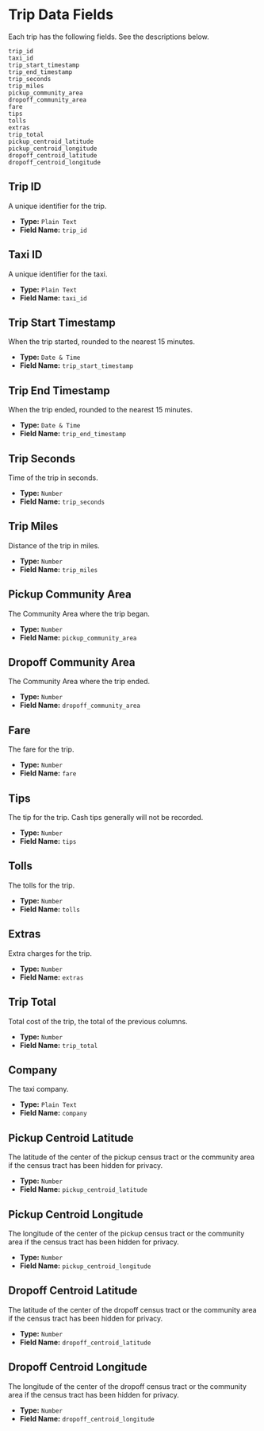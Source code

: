 # Trip Data Fields
Each trip has the following fields. See the descriptions below.
```
trip_id
taxi_id
trip_start_timestamp
trip_end_timestamp
trip_seconds
trip_miles
pickup_community_area
dropoff_community_area
fare
tips
tolls
extras
trip_total
pickup_centroid_latitude
pickup_centroid_longitude
dropoff_centroid_latitude
dropoff_centroid_longitude
```

## Trip ID 
A unique identifier for the trip.
- **Type:** `Plain Text`
- **Field Name:** `trip_id`

## Taxi ID 
A unique identifier for the taxi.
- **Type:** `Plain Text`
- **Field Name:** `taxi_id`

## Trip Start Timestamp    
When the trip started, rounded to the nearest 15 minutes.
- **Type:** `Date & Time`
- **Field Name:** `trip_start_timestamp`

## Trip End Timestamp  
When the trip ended, rounded to the nearest 15 minutes.
- **Type:** `Date & Time`
- **Field Name:** `trip_end_timestamp`

## Trip Seconds    
Time of the trip in seconds.
- **Type:** `Number`
- **Field Name:** `trip_seconds`

## Trip Miles  
Distance of the trip in miles.
- **Type:** `Number`
- **Field Name:** `trip_miles`

## Pickup Community Area   
The Community Area where the trip began.
- **Type:** `Number`
- **Field Name:** `pickup_community_area`

## Dropoff Community Area  
The Community Area where the trip ended.
- **Type:** `Number`
- **Field Name:** `dropoff_community_area`

## Fare    
The fare for the trip.
- **Type:** `Number`
- **Field Name:** `fare`

## Tips    
The tip for the trip. Cash tips generally will not be recorded.
- **Type:** `Number`
- **Field Name:** `tips`

## Tolls   
The tolls for the trip.
- **Type:** `Number`
- **Field Name:** `tolls`

## Extras  
Extra charges for the trip.
- **Type:** `Number`
- **Field Name:** `extras`

## Trip Total  
Total cost of the trip, the total of the previous columns.
- **Type:** `Number`
- **Field Name:** `trip_total`

## Company 
The taxi company.
- **Type:** `Plain Text`
- **Field Name:** `company`

## Pickup Centroid Latitude    
The latitude of the center of the pickup census tract or the community area if the census tract has been hidden for privacy.
- **Type:** `Number`
- **Field Name:** `pickup_centroid_latitude`

## Pickup Centroid Longitude   
The longitude of the center of the pickup census tract or the community area if the census tract has been hidden for privacy.
- **Type:** `Number`
- **Field Name:** `pickup_centroid_longitude`

## Dropoff Centroid Latitude   
The latitude of the center of the dropoff census tract or the community area if the census tract has been hidden for privacy.
- **Type:** `Number`
- **Field Name:** `dropoff_centroid_latitude`

## Dropoff Centroid Longitude  
The longitude of the center of the dropoff census tract or the community area if the census tract has been hidden for privacy.
- **Type:** `Number`
- **Field Name:** `dropoff_centroid_longitude`
